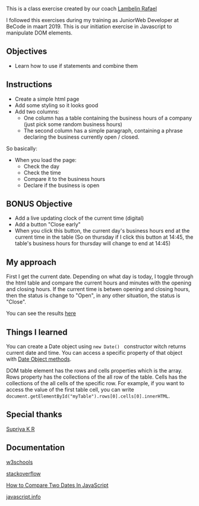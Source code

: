 This is a class exercise created by our coach [Lambelin Rafael](https://github.com/rafaello104)

I followed this exercises during my training as JuniorWeb Developer at BeCode in maart 2019.
This is our initiation exercise in Javascript to manipulate DOM elements.

## Objectives

- Learn how to use if statements and combine them 


## Instructions

- Create a simple html page
- Add some styling so it looks good
- Add two columns:
    - One column has a table containing the business hours of a company (just pick some random business hours)
    - The second column has a simple paragraph, containing a phrase declaring the business currently open / closed.
    
So basically:

- When you load the page:
    - Check the day
    - Check the time
    - Compare it to the business hours
    - Declare if the business is open
    

## BONUS Objective

- Add a live updating clock of the current time (digital)
- Add a button "Close early"
- When you click this button, the current day's business hours end at the current time in the table
(So on thursday if I click this button at 14:45, the table's business hours for thursday will change to end at 14:45)

## My approach

First I get the current date. Depending on what day is today, I toggle through the html table and compare the current hours and minutes with the opening and closing hours. If the current time is betwen opening and closing hours, then the status is change to "Open", in any other situation, the status is "Close".

You can see the results [here](https://alexandramadalina.github.io/serious-business/.)

## Things I learned

You can create a Date object using `new Date() ` constructor witch returns current date and time. You can access a specific property of that object with [Date Object methods](https://javascript.info/date).

DOM table element has the rows and cells properties which is the array. Rows property has the collections of the all row of the table. Cells has the collections of the all cells of the specific row. For example, if you want to access the value of the first table cell, you can write `document.getElementById("myTable").rows[0].cells[0].innerHTML`.

## Special thanks
[Supriya K R](https://github.com/supriyakushavar)



## Documentation

[w3schools](https://www.w3schools.com/jsref/coll_table_rows.asp)

[stackoverflow](https://stackoverflow.com/questions/26675107/javascript-dates-how-do-i-compare-the-current-date-time-against-a-recurring-eve)

[How to Compare Two Dates In JavaScript](https://www.c-sharpcorner.com/UploadFile/8911c4/how-to-compare-two-dates-using-javascript/)

[javascript.info](https://javascript.info/date)

